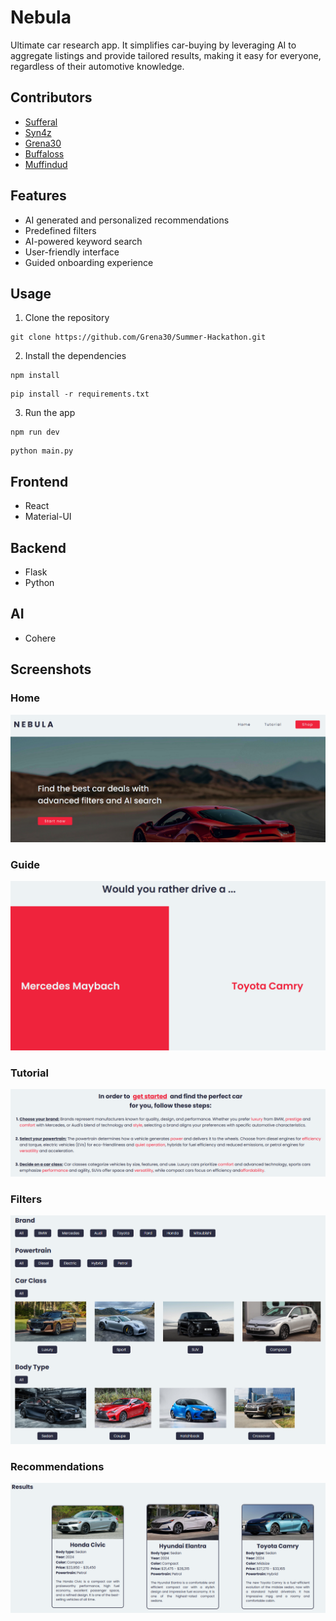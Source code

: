 # Nebula
Ultimate car research app. It simplifies car-buying by leveraging AI to aggregate listings and provide tailored results, making it easy for everyone, regardless of their automotive knowledge.

## Contributors
- [Sufferal](https://github.com/Sufferal)
- [Syn4z](https://github.com/Syn4z)
- [Grena30](https://github.com/Grena30)
- [Buffaloss](https://github.com/buffaloss)
- [Muffindud](https://github.com/muffindud)

## Features
- AI generated and personalized recommendations
- Predefined filters
- AI-powered keyword search
- User-friendly interface
- Guided onboarding experience

## Usage
1. Clone the repository
```
git clone https://github.com/Grena30/Summer-Hackathon.git
```

2. Install the dependencies
```
npm install
```
```
pip install -r requirements.txt
```

3. Run the app
```
npm run dev
```
```
python main.py
```

## Frontend
- React
- Material-UI

## Backend
- Flask
- Python

## AI
- Cohere 

## Screenshots
### Home 
![Home](./frontend/react-app/public/readme/home.png)


### Guide
![Guide](./frontend/react-app/public/readme/guide.png)

### Tutorial
![Tutorial](./frontend/react-app/public/readme/tutorial.png)

### Filters
![Filters](./frontend/react-app/public/readme/filters.png)

### Recommendations
![Results](./frontend/react-app/public/readme/results.png)